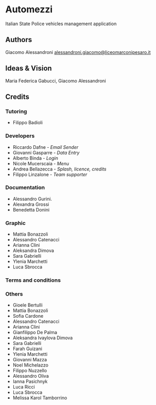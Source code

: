 # Automezzi

Italian State Police vehicles management application

## Authors

Giacomo Alessandroni <alessandroni.giacomo@liceomarconipesaro.it>

## Ideas & Vision

Maria Federica Gabucci, Giacomo Alessandroni

## Credits

### Tutoring
* Filippo Badioli

### Developers
* Riccardo Dafne - *Email Sender*
* Giovanni Gasparre - *Data Entry*
* Alberto Binda - *Login*
* Nicole Mucerscaia - *Menu*
* Andrea Bellazecca - *Splash, licence, credits*
* Filippo Linzalone - *Team supporter*

### Documentation
* Alessandro Gurini.
* Alexandra Grossi
* Benedetta Donini
  

### Graphic
* Mattia Bonazzoli
* Alessandro Catenacci
* Arianna Clini
* Aleksandra Dimova
* Sara Gabrielli
* Ylenia Marchetti
* Luca Sbrocca

### Terms and conditions

### Others
* Gioele Bertulli
* Mattia Bonazzoli
* Sofia Cardone
* Alessandro Catenacci
* Arianna Clini
* Gianfilippo De Palma
* Aleksandra Ivaylova Dimova
* Sara Gabrielli
* Farah Guizani
* Ylenia Marchetti
* Giovanni Mazza
* Noel Michelazzo
* Filippo Nuzzello
* Alessandro Oliva
* Ianna Pasichnyk
* Luca Ricci
* Luca Sbrocca
* Melissa Karol Tamborrino
